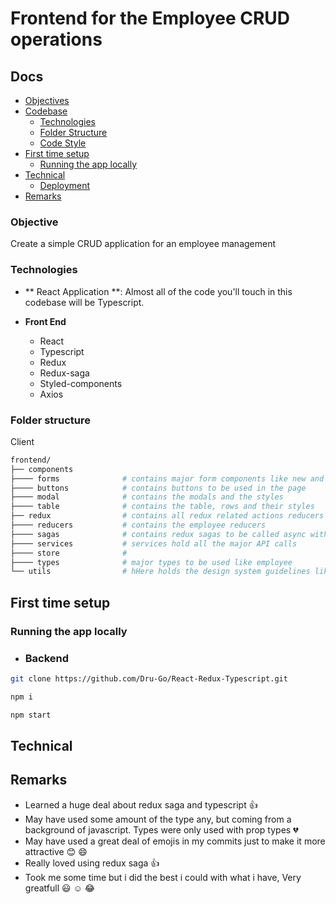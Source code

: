 # Frontend for the Employee CRUD operations


## Docs

  - [Objectives](#objective)
  - [Codebase](#codebase)
    - [Technologies](#technologies)
    - [Folder Structure](#folder-structure)
    - [Code Style](#code-style)
  - [First time setup](#first-time-setup)
    - [Running the app locally](#running-the-app-locally)
- [Technical](#Technical)
  - [Deployment](#Deployment)
- [Remarks](#Remarks)
 

### Objective 
Create a simple CRUD application for an employee management



### Technologies
- ** React Application **: Almost all of the code you'll touch in this codebase will be Typescript.

- **Front End**
	- React
    - Typescript
    - Redux
    - Redux-saga
    - Styled-components
    - Axios


### Folder structure

Client 

```sh
frontend/
├── components
├──── forms              # contains major form components like new and edit forms 
├──── buttons            # contains buttons to be used in the page
├──── modal              # contains the modals and the styles   
├──── table              # contains the table, rows and their styles
├── redux                # contains all redux related actions reducers and types 
├──── reducers           # contains the employee reducers   
├──── sagas              # contains redux sagas to be called async with dispatch calls  
├──── services           # services hold all the major API calls 
├──── store              # 
├──── types              # major types to be used like employee   
└── utils                # hHere holds the design system guidelines like colors and typography 
```


## First time setup

### Running the app locally

- ### Backend

```sh
git clone https://github.com/Dru-Go/React-Redux-Typescript.git 

npm i

npm start

```
## Technical


## Remarks

- Learned a huge deal about redux saga and typescript :+1:
- May have used some amount of the type any, but coming from a background of javascript. Types were only used with prop types :broken_heart:
- May have used a great deal of emojis in my commits just to make it more attractive :blush: :smile:
- Really loved using redux saga :thumbsup:  
- Took me some time but i did the best i could with what i have, Very greatfull :smiley: :relaxed: :joy: